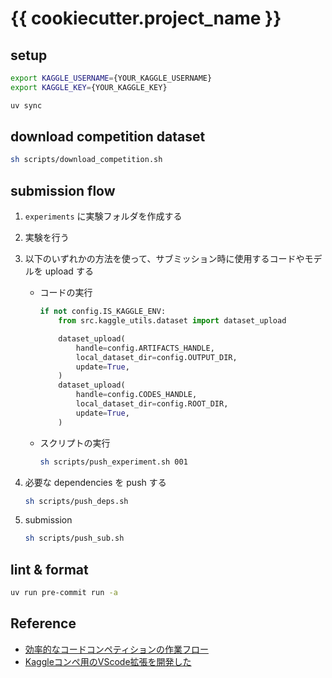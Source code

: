 # {{ cookiecutter.project_name }}


## setup

```bash
export KAGGLE_USERNAME={YOUR_KAGGLE_USERNAME}
export KAGGLE_KEY={YOUR_KAGGLE_KEY}
```

```bash
uv sync
```

## download competition dataset

```bash
sh scripts/download_competition.sh
```

## submission flow

1. `experiments` に実験フォルダを作成する

2. 実験を行う

3. 以下のいずれかの方法を使って、サブミッション時に使用するコードやモデルを upload する

   - コードの実行

     ```python
     if not config.IS_KAGGLE_ENV:
         from src.kaggle_utils.dataset import dataset_upload

         dataset_upload(
             handle=config.ARTIFACTS_HANDLE,
             local_dataset_dir=config.OUTPUT_DIR,
             update=True,
         )
         dataset_upload(
             handle=config.CODES_HANDLE,
             local_dataset_dir=config.ROOT_DIR,
             update=True,
         )
     ```

   - スクリプトの実行

     ```bash
     sh scripts/push_experiment.sh 001
     ```

4. 必要な dependencies を push する

   ```sh
   sh scripts/push_deps.sh
   ```

5. submission

   ```sh
   sh scripts/push_sub.sh
   ```

## lint & format

```bash
uv run pre-commit run -a
```

## Reference

- [効率的なコードコンペティションの作業フロー](https://ho.lc/blog/kaggle_code_submission/)
- [Kaggleコンペ用のVScode拡張を開発した](https://ho.lc/blog/vscode_kaggle_extension/)
